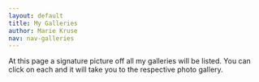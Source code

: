 ```yaml
---
layout: default
title: My Galleries
author: Marie Kruse
nav: nav-galleries
---
```


At this page a signature picture off all my galleries will be listed. You can click on each and it will take you to the respective photo gallery.
